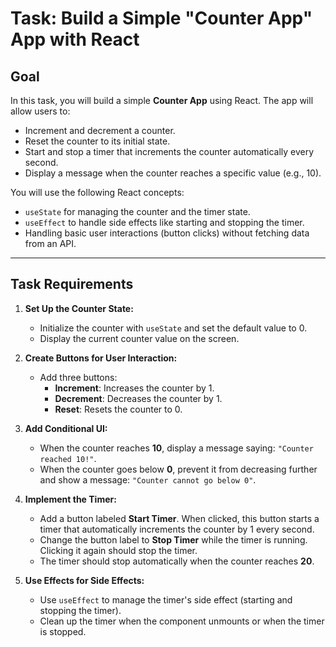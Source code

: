 # Task: Build a Simple "Counter App" App with React

## Goal
In this task, you will build a simple **Counter App** using React. The app will allow users to:
- Increment and decrement a counter.
- Reset the counter to its initial state.
- Start and stop a timer that increments the counter automatically every second.
- Display a message when the counter reaches a specific value (e.g., 10).

You will use the following React concepts:
- `useState` for managing the counter and the timer state.
- `useEffect` to handle side effects like starting and stopping the timer.
- Handling basic user interactions (button clicks) without fetching data from an API.

---

## Task Requirements

1. **Set Up the Counter State:**
   - Initialize the counter with `useState` and set the default value to 0.
   - Display the current counter value on the screen.

2. **Create Buttons for User Interaction:**
   - Add three buttons:
     - **Increment**: Increases the counter by 1.
     - **Decrement**: Decreases the counter by 1.
     - **Reset**: Resets the counter to 0.

3. **Add Conditional UI:**
   - When the counter reaches **10**, display a message saying: `"Counter reached 10!"`.
   - When the counter goes below **0**, prevent it from decreasing further and show a message: `"Counter cannot go below 0"`.

4. **Implement the Timer:**
   - Add a button labeled **Start Timer**. When clicked, this button starts a timer that automatically increments the counter by 1 every second.
   - Change the button label to **Stop Timer** while the timer is running. Clicking it again should stop the timer.
   - The timer should stop automatically when the counter reaches **20**.

5. **Use Effects for Side Effects:**
   - Use `useEffect` to manage the timer's side effect (starting and stopping the timer).
   - Clean up the timer when the component unmounts or when the timer is stopped.
